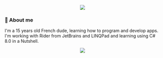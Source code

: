 <p align=center>
  <img src="https://i.imgur.com/1EfCtzX.gif">
</p>


### 🤔 About me
<p>I'm a 15 years old French dude, learning how to program and develop apps.<br/>
I'm working with Rider from JetBrains and LINQPad and learning using C# 8.0 in a Nutshell.</p>

<p align=center>
  <img src="https://i.imgur.com/ZOjOozP.gif">
</p>
